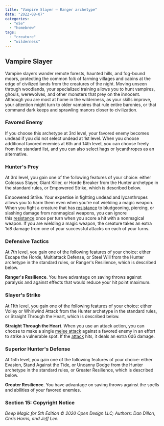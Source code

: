 ```yaml
---
title: "Vampire Slayer – Ranger archetype"
date: "2022-08-07"
categories: 
  - "e5e"
  - "homebrew"
tags: 
  - "creature"
  - "wilderness"
---
```


## Vampire Slayer

Vampire slayers wander remote forests, haunted hills, and fog-bound moors, protecting the common folk of farming villages and cabins at the edge of civilized lands from the creatures of the night. Moving unseen through woodlands, your specialized training allows you to hunt vampires, ghouls, werewolves, and other monsters that prey on the innocent. Although you are most at home in the wilderness, as your skills improve, your attention might turn to older vampires that rule entire baronies, or that command dark keeps and sprawling manors closer to civilization.

### Favored Enemy

If you choose this archetype at 3rd level, your favored enemy becomes undead if you did not select undead at 1st level. When you choose additional favored enemies at 6th and 14th level, you can choose freely from the standard list, and you can also select hags or lycanthropes as an alternative.

### Hunter's Prey

At 3rd level, you gain one of the following features of your choice: either Colossus Slayer, Giant Killer, or Horde Breaker from the Hunter archetype in the standard rules, or Empowered Strike, which is described below.

Empowered Strike. Your expertise in fighting undead and lycanthropes allows you to harm them even when you're not wielding a magic weapon. When you fight a creature that has [resistance](https://www.5esrd.com/gamemastering/combat) to bludgeoning, piercing, or slashing damage from nonmagical weapons, you can ignore this [resistance](https://www.5esrd.com/gamemastering/combat) once per turn when you score a hit with a nonmagical weapon. If you are wielding a magic weapon, the creature takes an extra 1d8 damage from one of your successful attacks on each of your turns.

### Defensive Tactics

At 7th level, you gain one of the following features of your choice: either Escape the Horde, Multiattack Defense, or Steel Will from the Hunter archetype in the standard rules, or Ranger's Resilience, which is described below.

**Ranger's Resilience**. You have advantage on saving throws against paralysis and against effects that would reduce your hit point maximum.

### Slayer's Strike

At 11th level, you gain one of the following features of your choice: either Volley or Whirlwind Attack from the Hunter archetype in the standard rules, or Straight Through the Heart, which is described below.

**Straight Through the Heart**. When you use an attack action, you can choose to make a single [melee attack](https://www.5esrd.com/gamemastering/combat) against a favored enemy in an effort to strike a vulnerable spot. If the [attack](https://www.5esrd.com/gamemastering/combat) hits, it deals an extra 6d6 damage.

### Superior Hunter's Defense

At 15th level, you gain one of the following features of your choice: either Evasion, Stand Against the Tide, or Uncanny Dodge from the Hunter archetype in the standard rules, or Greater Resilience, which is described below.

**Greater Resilience**. You have advantage on saving throws against the spells and abilities of your favored enemies.

### Section 15: Copyright Notice

_Deep Magic for 5th Edition © 2020 Open Design LLC; Authors: Dan Dillon, Chris Harris, and Jeff Lee._

